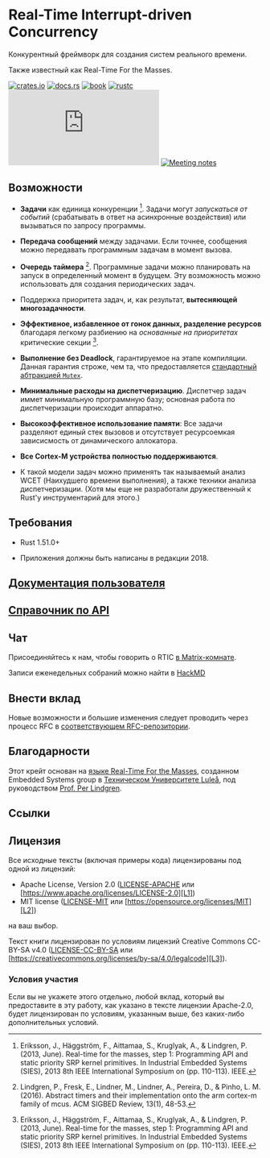 # Real-Time Interrupt-driven Concurrency

Конкурентный фреймворк для создания систем реального времени.

Также известный как Real-Time For the Masses.

[![crates.io](https://img.shields.io/crates/v/cortex-m-rtic)](https://crates.io/crates/cortex-m-rtic)
[![docs.rs](https://docs.rs/cortex-m-rtic/badge.svg)](https://docs.rs/cortex-m-rtic)
[![book](https://img.shields.io/badge/web-rtic.rs-red.svg?style=flat&label=book&colorB=d33847)](https://rtic.rs/)
[![rustc](https://img.shields.io/badge/rustc-1.36+-lightgray.svg)](https://github.com/rust-lang/rust/releases/tag/1.36.0)
[![matrix](https://img.shields.io/matrix/rtic:matrix.org)](https://matrix.to/#/#rtic:matrix.org)
[![Meeting notes](https://hackmd.io/badge.svg)](https://hackmd.io/@xmis9JvZT8Gvo9lOEKyZ4Q/SkBJKsjuH)

## Возможности

- **Задачи** как единица конкуренции [^1]. Задачи могут *запускаться от событий*
  (срабатывать в ответ на асинхронные воздействия) или вызываться по запросу программы.

- **Передача сообщений** между задачами. Если точнее, сообщения можно передавать
  программным задачам в момент вызова.

- **Очередь таймера** [^2]. Программные задачи можно планировать на запуск в определенный
  момент в будущем. Эту возможность можно использовать для создания периодических задач.

- Поддержка приоритета задач, и, как результат, **вытесняющей многозадачности**.

- **Эффективное, избавленное от гонок данных, разделение ресурсов** благодаря легкому
  разбиению на *основанные на приоритетах* критические секции [^1].

- **Выполнение без Deadlock**, гарантируемое на этапе компиляции. Данная гарантия строже,
  чем та, что предоставляется [стандартный абтракцией `Mutex`][std-mutex].

[std-mutex]: https://doc.rust-lang.org/std/sync/struct.Mutex.html

- **Минимальные расходы на диспетчеризацию**. Диспетчер задач иммет минимальную программную
  базу; основная работа по диспетчеризации происходит аппаратно.

- **Высокоэффективное использование памяти**: Все задачи разделяют единый стек вызовов и
  отсутствует ресурсоемкая зависисмость от динамического аллокатора.

- **Все Cortex-M устройства полностью поддерживаются**.

- К такой модели задач можно применять так называемый анализ WCET (Наихудшего времени выполнения),
  а также техники анализа диспетчеризации. (Хотя мы еще не разработали дружественный к Rust'у
  инструментарий для этого.)

## Требования

- Rust 1.51.0+

- Приложения должны быть написаны в редакции 2018.

## [Документация пользователя](https://rtic.rs)

## [Справочник по API](https://rtic.rs/stable/api/)

## Чат

Присоединяйтесь к нам, чтобы говорить о RTIC [в Matrix-комнате][matrix-room].

Записи еженедельных собраний можно найти в [HackMD][hackmd]

[matrix-room]: https://matrix.to/#/#rtic:matrix.org
[hackmd]: https://hackmd.io/@xmis9JvZT8Gvo9lOEKyZ4Q/SkBJKsjuH

## Внести вклад

Новые возможности и большие изменения следует проводить через процесс RFC в
[соответствующем RFC-репозитории][rfcs].

[rfcs]: https://github.com/rtic-rs/rfcs

## Благодарности

Этот крейт основан на [языке Real-Time For the Masses][rtfm-lang], созданном Embedded
Systems group в [Техническом Университете Luleå][ltu], под руководством
[Prof. Per Lindgren][per].

[rtfm-lang]: http://www.rtfm-lang.org/
[ltu]: https://www.ltu.se/?l=en
[per]: https://www.ltu.se/staff/p/pln-1.11258?l=en

## Ссылки

[^1]: Eriksson, J., Häggström, F., Aittamaa, S., Kruglyak, A., & Lindgren, P.
   (2013, June). Real-time for the masses, step 1: Programming API and static
   priority SRP kernel primitives. In Industrial Embedded Systems (SIES), 2013
   8th IEEE International Symposium on (pp. 110-113). IEEE.

[^2]: Lindgren, P., Fresk, E., Lindner, M., Lindner, A., Pereira, D., & Pinho,
   L. M. (2016). Abstract timers and their implementation onto the arm cortex-m
   family of mcus. ACM SIGBED Review, 13(1), 48-53.

## Лицензия

Все исходные тексты (включая примеры кода) лицензированы под одной из лицензий:

- Apache License, Version 2.0 ([LICENSE-APACHE](LICENSE-APACHE) или
  [https://www.apache.org/licenses/LICENSE-2.0][L1])
- MIT license ([LICENSE-MIT](LICENSE-MIT) или
  [https://opensource.org/licenses/MIT][L2])

[L1]: https://www.apache.org/licenses/LICENSE-2.0
[L2]: https://opensource.org/licenses/MIT

на ваш выбор.

Текст книги лицензирован по условиям лицензий
Creative Commons CC-BY-SA v4.0 ([LICENSE-CC-BY-SA](LICENSE-CC-BY-SA) или
[https://creativecommons.org/licenses/by-sa/4.0/legalcode][L3]).

[L3]: https://creativecommons.org/licenses/by-sa/4.0/legalcode

### Условия участия

Если вы не укажете этого отдельно, любой вклад, который вы предоставите в эту работу,
как указано в тексте лицензии Apache-2.0, будет лицензирован по условиям,
указанным выше, без каких-либо дополнительных условий.
